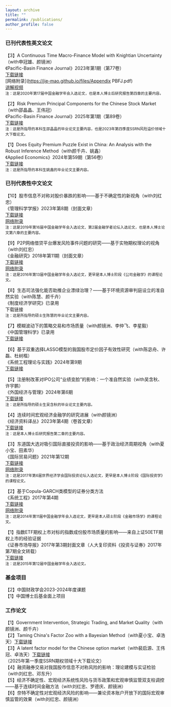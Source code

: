 ```yaml
---
layout: archive
title: ""
permalink: /publications/
author_profile: false
---
```


### 已刊代表性英文论文

【3】A Continuous Time Macro-Finance Model with Knightian Uncertainty（with申冠雄、颜镜洲）<br>
《Pacific-Basin Finance Journal》2023年第1期（第77卷）<br>
[下载链接](https://www.sciencedirect.com/science/article/pii/S0927538X22002244)<br>
[网络附录](https://jie-mao.github.io/files/Appendix PBFJ.pdf)<br>
[讲解视频](https://www.bilibili.com/video/BV1bT411x7WD/?spm_id_from=333.999.0.0&vd_source=0126a284551b7711b711ebd537d74c78)<br>
<small>注：这是2020年第17届中国金融学年会入选论文，也是本人博士后研究报告第四章的主要内容。</small><br>

【2】Risk Premium Principal Components for the Chinese Stock Market（with邵晶晶、王伟冠）<br>
《Pacific-Basin Finance Journal》2025年第1期（第89卷）<br>
[下载链接](https://www.sciencedirect.com/science/article/abs/pii/S0927538X24003317)<br>
<small>注：这是所指导的本科生邵晶晶的毕业论文主要内容，也是2023年第四季度SSRN风险溢价领域十大下载论文。</small><br>

【1】Does Equity Premium Puzzle Exist in China: An Analysis with the Robust Inference Method（with颜千卉、姚鑫）<br>
《Applied Economics》2024年第59期（第56卷）<br>
[下载链接](https://www.tandfonline.com/doi/full/10.1080/00036846.2023.2295302)<br>
<small>注：这是所指导的本科生姚鑫的毕业论文主要内容。</small><br>


### 已刊代表性中文论文

【10】股市信息不对称对股价暴跌的影响——基于不确定性的新视角（with刘红忠）<br>
《管理科学学报》2023年第8期（封面文章）<br>
[下载链接](https://kns.cnki.net/kcms2/article/abstract?v=rdiHbV4QUxa-6IbPLAcc-mmxYiDZ8fkrEVnmVPDnSP1UqEQ9B8uvX5oY4Ju1BY8cecgamAKy6i76Ihr_Qw5R86o1DOUMsiUAQlLSaiDkL-KXKBhEAiWO-oVmNSaU0TUrVPWGXv82GtPNtNAWxlReDg==&uniplatform=NZKPT&language=CHS)<br>
[网络附录](https://jie-mao.github.io/files/app4.pdf)<br>
<small>注：这是2019年第16届中国金融学年会入选论文、第2届金融学者论坛入选论文，也是本人博士论文第六章的主要内容。</small><br>

【9】P2P网络借贷平台爆发风险事件问题的研究——基于实物期权理论的视角（with刘红忠）<br>
《金融研究》2018年第11期（封面文章）<br>
[下载链接](https://kns.cnki.net/kcms2/article/abstract?v=rdiHbV4QUxa-6IbPLAcc-mmxYiDZ8fkrEVnmVPDnSP3XX5HpIW2iBZxuG5FlD1lSi2Ef5cdWGUOe1FyFjpLzPla8Eu6t-g1OHSAdzBZ7D6RSPZ_Q9PsUgbKH0TiqxSXsgQxU5JquhKHbm5jpsgM2Hw==&uniplatform=NZKPT&language=CHS)<br>
[网络附录](https://jie-mao.github.io/files/app3.pdf)<br>
<small>注：这是2016年第13届中国金融学年会入选论文，更早是本人博士阶段《公司金融学》的课程论文。</small><br>

【8】生态司法强化能否助推企业漂绿治理？——基于环境资源审判庭设立的准自然实验（with陈慧、颜千卉）<br>
《制度经济学研究》已录用<br>
下载链接<br>
<small>注：这是所指导的硕士生陈慧的毕业论文主要内容。</small><br>

【7】模糊波动下的策略交易和市场质量（with颜镜洲、李仲飞、李星毅）<br>
《中国管理科学》已录用<br>
[下载链接](https://kns.cnki.net/kcms2/article/abstract?v=rdiHbV4QUxYv86fSo4PVGxWNsY1QSUM-TaShuDYHy4qsutpin9FV6nWNkx7_nm7USfTAjKTFVPL8C7l3GtIARcK575gm6vnjJGbIbdF9aUTVjT8Ykgf0iYTG5JKXWUNh4q8LRgPEL54=&uniplatform=NZKPT&language=CHS)<br>


【6】基于双重选择LASSO模型的我国股市定价因子有效性研究（with陈宓舟、许磊、杜树楷）<br>
《系统工程理论与实践》2024年第9期<br>
[下载链接](https://kns.cnki.net/kcms2/article/abstract?v=rdiHbV4QUxa053XKUR0q4CryLG09ABr7VP2i7OUF8l54OMh3KZGtwQQw8vZK1GQH3jV0i227KDg4KTzJYjNNHPZBaIr0a2Q6jUwb-2oPa2tsFfOsB1dXy1Sp9hFiXkckchna4dMxSetvBLMn2ES7JA==&uniplatform=NZKPT&language=CHS)<br>

【5】注册制改革对IPO公司“业绩变脸”的影响：一个准自然实验（with吴含秋、许宇鹏）<br>
《外国经济与管理》2024年第6期<br>
[下载链接](https://kns.cnki.net/kcms2/article/abstract?v=rdiHbV4QUxa-6IbPLAcc-mmxYiDZ8fkrEVnmVPDnSP0pE5EMIsM6CBdzgdaQcQ9BbEV-2IyMimIWZLg3JGTkzPhhcBqFfsu_fAz2ksFsX2HN8SSWcxURUSNkKDVtJUviinO6nux8lmdeaX4M-i5CvQ==&uniplatform=NZKPT&language=CHS)<br>
<small>注：这是所指导的硕士生吴含秋的毕业论文主要内容。</small><br>

【4】连续时间宏观经济金融学的研究进展（with颜镜洲）<br>
《经济资料译丛》2023年第4期（卷首文章）<br>
[下载链接](https://kns.cnki.net/kcms2/article/abstract?v=rdiHbV4QUxYv86fSo4PVGxWNsY1QSUM-eVKl8p-EWdxDfQG5DS-E8n-z5sxVBQp0lt42OlXuGaL8s4h7iv3xS2d9AduDNGOdEr01DnefURnDo1PxW6hxvniXKCCF6dLWXMJQDaHGYVj1gkk6LAiH8g==&uniplatform=NZKPT&language=CHS)<br>
<small>注：这是本人博士后研究报告第二章的主要内容。</small><br>

【3】东道国大选对吸引国际直接投资的影响——基于政治经济周期视角（with夏小宝、田素华）<br>
《国际贸易问题》2021年第12期<br>
[下载链接](https://kns.cnki.net/kcms/detail/detail.aspx?dbcode=CJFD&dbname=CJFDAUTO&filename=GJMW202112009&uniplatform=NZKPT&v=6wEMP2ASji_pqjVv9PvoNsRjj7WrakBxn-MnX_bbD4ZhVa3FzNpy0GNgtelS1knc)<br>
[网络附录](https://jie-mao.github.io/files/app1.pdf)<br>
<small>注：这是2017年第6届世界经济学会国际投资论坛入选论文，更早是本人博士阶段《国际投资学》的课程论文。</small><br>

【2】基于Copula-GARCH类模型的证券分类方法<br>
《系统工程》2017年第4期<br>
[下载链接](https://kns.cnki.net/kcms/detail/detail.aspx?dbcode=CJFD&dbname=CJFDLAST2017&filename=GCXT201704007&v=SI33jjQ5RiUsDbqmpTXVFDIMcPXFclw1STcp1sN%25mmd2B49fLf5jruoz9xwoMaLVCr50O)<br>
[网络附录](https://jie-mao.github.io/files/app2.pdf)<br>
<small>注：这是2014年第11届中国金融学年会入选论文，更早是本人硕士阶段《金融市场学》的课程论文。</small><br>

【1】指数ETF期权上市对标的指数成份股市场质量的影响——来自上证50ETF期权上市的经验证据<br>
《证券市场导报》2017年第3期封面文章（人大复印资料《投资与证券》2017年第7期全文转载）<br>
[下载链接](https://kns.cnki.net/kcms/detail/detail.aspx?dbcode=CJFD&dbname=CJFDLAST2017&filename=ZQDB201703011&v=13a9J8Ua5aK86ucr6Xh6DZ1rn3NueWM1TsDY9tK6KUQ6QM79qKW38O4TwnX5kVNh)<br>
<small>注：这是2015年第12届中国金融学年会入选论文。</small><br>


### 基金项目

【2】中国财政学会2023-2024年度课题<br>
【1】中国博士后基金面上项目

### ​​​​​工作论文

【1】Government Intervention, Strategic Trading, and Market Quality（with颜镜洲、颜千卉）<br>
【2】Taming China's Factor Zoo with a Bayesian Method（with夏小宝、卓浩天）[下载链接](https://papers.ssrn.com/sol3/papers.cfm?abstract_id=4965590)<br>
【3】A latent factor model for the Chinese option market（with裴启源、王伟冠、卓浩天）[下载链接](https://papers.ssrn.com/sol3/papers.cfm?abstract_id=5071380)<br>（2025年第一季度SSRN期权领域十大下载论文）<br>
【4】融资融券交易对我国股市信息不对称风险的影响：理论建模与实证检验（with刘红忠、邓东升）<br>
【5】经济不确定性、宏观经济系统性风险与货币政策和宏观审慎监管双支柱调控——基于连续时间金融方法（with刘红忠、罗德庆、颜镜洲）<br>
【6】奈特不确定性对宏观经济风险的影响——兼论资本账户开放下的国际宏观审慎监管的效果（with刘红忠、颜镜洲）<br>
